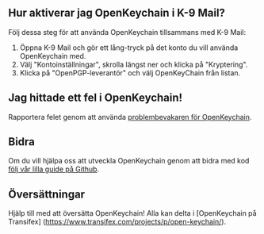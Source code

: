 [//]: # (NOTERING: Sätt varje mening på sin egen rad, Transifex sätter varje rad i sitt eget fält för översättningar!)

## Hur aktiverar jag OpenKeychain i K-9 Mail?
Följ dessa steg för att använda OpenKeychain tillsammans med K-9 Mail:
  1. Öppna K-9 Mail och gör ett lång-tryck på det konto du vill använda OpenKeychain med.
  2. Välj "Kontoinställningar", skrolla längst ner och klicka på "Kryptering".
  3. Klicka på "OpenPGP-leverantör" och välj OpenKeyChain från listan.

## Jag hittade ett fel i OpenKeychain!
Rapportera felet genom att använda [problembevakaren för OpenKeychain](https://github.com/openpgp-keychain/openpgp-keychain/issues).

## Bidra
Om du vill hjälpa oss att utveckla OpenKeychain genom att bidra med kod [följ vår lilla guide på Github](https://github.com/openpgp-keychain/openpgp-keychain#contribute-code).

## Översättningar
Hjälp till med att översätta OpenKeychain! Alla kan delta i [OpenKeychain på Transifex] (https://www.transifex.com/projects/p/open-keychain/).